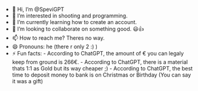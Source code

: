 - 👋 Hi, I’m @SpeviGPT
- 👀 I’m interested in shooting and programming.
- 🌱 I’m currently learning how to create an account.
- 💞️ I’m looking to collaborate on something good. 😃👍
- 📫 How to reach me? Theres no way.
- 😄 Pronouns: he (there r only 2 :) )
- ⚡ Fun facts: - According to ChatGPT, the amount of € you can legaly keep from ground is 266€.
                - According to ChatGPT, there is a material thats 1:1 as Gold but its way cheaper ;)
                - According to ChatGPT, the best time to deposit money to bank is on Christmas or Birthday (You can say it was a gift)

<!---
SpeviGPT/SpeviGPT is a ✨ special ✨ repository because its `README.md` (this file) appears on your GitHub profile.
You can click the Preview link to take a look at your changes.
--->
